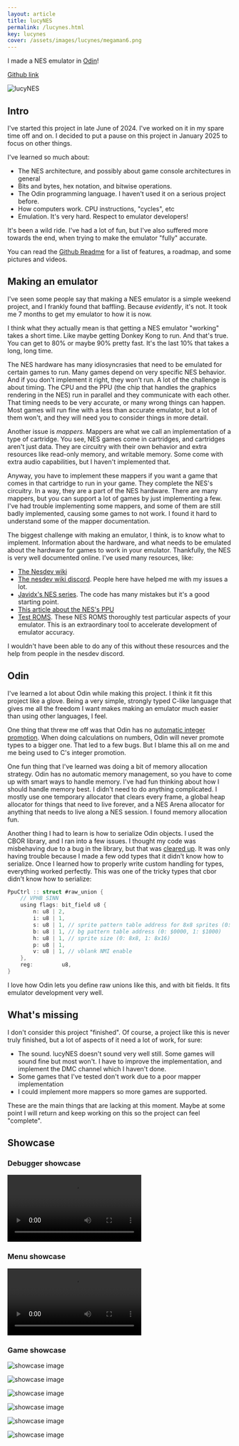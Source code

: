 ```yaml
---
layout: article
title: lucyNES
permalink: /lucynes.html
key: lucynes
cover: /assets/images/lucynes/megaman6.png
---
```


I made a NES emulator in [Odin](https://odin-lang.org/)!

[Github link](https://github.com/lucypero/lucynes)

![lucyNES](../assets/images/lucynes/src_Dn6Bdt7DGO.png)

## Intro

I've started this project in late June of 2024. I've worked on it in my spare time off and on. I decided to put a pause on this project in January 2025 to focus on other things.

I've learned so much about:

- The NES architecture, and possibly about game console architectures in general
- Bits and bytes, hex notation, and bitwise operations.
- The Odin programming language. I haven't used it on a serious project before.
- How computers work. CPU instructions, "cycles", etc
- Emulation. It's very hard. Respect to emulator developers!

It's been a wild ride. I've had a lot of fun, but I've also suffered more towards the end, when trying to make the emulator "fully" accurate.

You can read the [Github Readme](https://github.com/lucypero/lucynes) for a list of features, a roadmap, and some pictures and videos.

## Making an emulator

I've seen some people say that making a NES emulator is a simple weekend project, and I frankly found that baffling. Because *evidently*, it's not. It took me 7 months to get my emulator to how it is now.

I think what they actually mean is that getting a NES emulator "working" takes a short time. Like maybe getting Donkey Kong to run. And that's true. You can get to 80% or maybe 90% pretty fast. It's the last 10% that takes a long, long time.

The NES hardware has many idiosyncrasies that need to be emulated for certain games to run. Many games depend on very specific NES behavior. And if you don't implement it right, they won't run. A lot of the challenge is about timing. The CPU and the PPU (the chip that handles the graphics rendering in the NES) run in parallel and they communicate with each other. That timing needs to be very accurate, or many wrong things can happen. Most games will run fine with a less than accurate emulator, but a lot of them won't, and they will need you to consider things in more detail.

Another issue is *mappers*. Mappers are what we call an implementation of a type of cartridge. You see, NES games come in cartridges, and cartridges aren't just data. They are circuitry with their own behavior and extra resources like read-only memory, and writable memory. Some come with extra audio capabilities, but I haven't implemented that.

Anyway, you have to implement these mappers if you want a game that comes in that cartridge to run in your game. They complete the NES's circuitry. In a way, they are a part of the NES hardware. There are many mappers, but you can support a lot of games by just implementing a few. I've had trouble implementing some mappers, and some of them are still badly implemented, causing some games to not work. I found it hard to understand some of the mapper documentation.

The biggest challenge with making an emulator, I think, is to know what to implement. Information about the hardware, and what needs to be emulated about the hardware for games to work in your emulator. Thankfully, the NES is very well documented online. I've used many resources, like:

- [The Nesdev wiki](https://www.nesdev.org/wiki/Nesdev_Wiki)
- [The nesdev wiki discord](https://discord.com/invite/JSG4kuF8EK). People here have helped me with my issues a lot.
- [Javidx's NES series](https://www.youtube.com/watch?v=F8kx56OZQhg). The code has many mistakes but it's a good starting point.
- [This article about the NES's PPU](https://austinmorlan.com/posts/nes_rendering_overview/#pattern-table)
- [Test ROMS](https://github.com/christopherpow/nes-test-roms). These NES ROMS thoroughly test particular aspects of your emulator. This is an extraordinary tool to accelerate development of emulator accuracy.

I wouldn't have been able to do any of this without these resources and the help from people in the nesdev discord.

## Odin

I've learned a lot about Odin while making this project. I think it fit this project like a glove. Being a very simple, strongly typed C-like language that gives me all the freedom I want makes making an emulator much easier than using other languages, I feel.

One thing that threw me off was that Odin has no [automatic integer promotion](https://www.skillvertex.com/blog/integer-promotions-in-c/). When doing calculations on numbers, Odin will never promote types to a bigger one. That led to a few bugs. But I blame this all on me and me being used to C's integer promotion.

One fun thing that I've learned was doing a bit of memory allocation strategy. Odin has no automatic memory management, so you have to come up with smart ways to handle memory. I've had fun thinking about how I should handle memory best. I didn't need to do anything complicated. I mostly use one temporary allocator that clears every frame, a global heap allocator for things that need to live forever, and a NES Arena allocator for anything that needs to live along a NES session. I found memory allocation fun.

Another thing I had to learn is how to serialize Odin objects. I used the CBOR library, and I ran into a few issues. I thought my code was misbehaving due to a bug in the library, but that was [cleared up](https://github.com/odin-lang/Odin/issues/4661). It was only having trouble because I made a few odd types that it didn't know how to serialize. Once I learned how to properly write custom handling for types, everything worked perfectly. This was one of the tricky types that cbor didn't know how to serialize:

```c
PpuCtrl :: struct #raw_union {
	// VPHB SINN
	using flags: bit_field u8 {
		n: u8 | 2,
		i: u8 | 1,
		s: u8 | 1, // sprite pattern table address for 8x8 sprites (0: $0000, 1: $1000)
		b: u8 | 1, // bg pattern table address (0: $0000, 1: $1000)
		h: u8 | 1, // sprite size (0: 8x8, 1: 8x16)
		p: u8 | 1,
		v: u8 | 1, // vblank NMI enable
	},
	reg:         u8,
}
```

I love how Odin lets you define raw unions like this, and with bit fields. It fits emulator development very well.

## What's missing

I don't consider this project "finished". Of course, a project like this is never truly finished, but a lot of aspects of it need a lot of work, for sure:

- The sound. lucyNES doesn't sound very well still. Some games will sound fine but most won't. I have to improve the implementation, and implement the DMC channel which I haven't done.
- Some games that I've tested don't work due to a poor mapper implementation
- I could implement more mappers so more games are supported.

These are the main things that are lacking at this moment. Maybe at some point I will return and keep working on this so the project can feel "complete".

## Showcase

### Debugger showcase

<video controls>
  <source src="../assets/images/lucynes/407106285-240fbda8-4e75-4b93-b485-15ab7fd3c7bb.mp4" type="video/mp4">
</video>

### Menu showcase

<video controls>
  <source src="../assets/images/lucynes/407106126-a09d3cc3-a58b-44ea-8771-bcb8bb00a3d6.mp4" type="video/mp4">
</video>

### Game showcase

![showcase image](../assets/images/lucynes/407106733-edcbadf1-9f50-46f0-8274-e45dc8d71233.png)

![showcase image](../assets/images/lucynes/407106076-41ba0e3a-9520-4b11-a5cc-7926bf3f15bd.png)

![showcase image](../assets/images/lucynes/407106574-7bba8fa2-858e-4e73-86e4-8f94d46db19e.png)

![showcase image](../assets/images/lucynes/407106624-d9f08bdb-c45f-4e40-a321-475b2d216d60.png)

![showcase image](../assets/images/lucynes/407106649-069c21ad-2653-4021-84a9-5d6bb4e4053a.png)

![showcase image](../assets/images/lucynes/407106672-52720c8b-1ca9-4c55-9fca-33ae737b970a.png)

